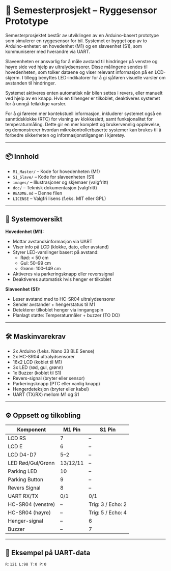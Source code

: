 # 🚗 Semesterprosjekt – Ryggesensor Prototype

Semesterprosjektet består av utviklingen av en Arduino-basert prototype som simulerer en ryggesensor for bil. Systemet er bygget opp av to Arduino-enheter: en hovedenhet (M1) og en slaveenhet (S1), som kommuniserer med hverandre via UART.

Slaveenheten er ansvarlig for å måle avstand til hindringer på venstre og høyre side ved hjelp av ultralydsensorer. Disse målingene sendes til hovedenheten, som tolker dataene og viser relevant informasjon på en LCD-skjerm. I tillegg benyttes LED-indikatorer for å gi sjåføren visuelle varsler om avstanden til hindringer.

Systemet aktiveres enten automatisk når bilen settes i revers, eller manuelt ved hjelp av en knapp. Hvis en tilhenger er tilkoblet, deaktiveres systemet for å unngå feilaktige varsler.

For å gi føreren mer kontekstuell informasjon, inkluderer systemet også en sanntidsklokke (RTC) for visning av klokkeslett, samt funksjonalitet for temperaturmåling. Dette gir en mer komplett og brukervennlig opplevelse, og demonstrerer hvordan mikrokontrollerbaserte systemer kan brukes til å forbedre sikkerheten og informasjonstilgangen i kjøretøy.

---

## 📦 Innhold

- `M1_Master/` – Kode for hovedenheten (M1)
- `S1_Slave/` – Kode for slaveenheten (S1)
- `images/` – Illustrasjoner og skjemaer (valgfritt)
- `doc/` – Teknisk dokumentasjon (valgfritt)
- `README.md` – Denne filen
- `LICENSE` – Valgfri lisens (f.eks. MIT eller GPL)

---

## 🔧 Systemoversikt

**Hovedenhet (M1):**
- Mottar avstandsinformasjon via UART
- Viser info på LCD (klokke, dato, eller avstand)
- Styrer LED-varslinger basert på avstand:
  - Rød: < 50 cm
  - Gul: 50–99 cm
  - Grønn: 100–149 cm
- Aktiveres via parkeringsknapp eller reverssignal
- Deaktiveres automatisk hvis henger er tilkoblet

**Slaveenhet (S1):**
- Leser avstand med to HC-SR04 ultralydsensorer
- Sender avstander + hengerstatus til M1
- Detekterer tilkoblet henger via inngangspin
- Planlagt støtte: Temperaturmåler + buzzer (TO DO)

---

## 🛠️ Maskinvarekrav

- 2x Arduino (f.eks. Nano 33 BLE Sense)
- 2x HC-SR04 ultralydsensorer
- 16x2 LCD (koblet til M1)
- 3x LED (rød, gul, grønn)
- 1x Buzzer (koblet til S1)
- Revers-signal (bryter eller sensor)
- Parkeringsknapp (PTC eller vanlig knapp)
- Hengerdeteksjon (bryter eller kabel)
- UART (TX/RX) mellom M1 og S1

---

## ⚙️ Oppsett og tilkobling

| Komponent        | M1 Pin 	| S1 Pin 		|
|------------------|----------|----------------------|
| LCD RS           | 7      	| –      		|
| LCD E            | 6      	| –      		|
| LCD D4-D7        | 5–2    	| –      		|
| LED Rød/Gul/Grønn| 13/12/11	| –      		|
| Parking LED      | 10     	| –      		|
| Parking Button   | 9      	| –      		|
| Revers Signal    | 8      	| –      		|
| UART RX/TX       | 0/1    	| 0/1    		|
| HC-SR04 (venstre)| –      	| Trig: 3 / Echo: 2 	|
| HC-SR04 (høyre)  | –      	| Trig: 5 / Echo: 4 	|
| Henger-signal    | –      	| 6      		|
| Buzzer           | –      	| 7      		|

---

## 🧪 Eksempel på UART-data

```txt
R:121 L:98 T:0 P:0
